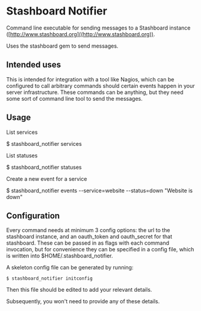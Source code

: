 # Stashboard Notifier

Command line executable for sending messages to a Stashboard instance
([http://www.stashboard.org]((http://www.stashboard.org)).

Uses the stashboard gem to send messages.

## Intended uses

This is intended for integration with a tool like Nagios, which can be
configured to call arbitrary commands should certain events happen in your
server infrastructure. These commands can be anything, but they need some sort
of command line tool to send the messages.

## Usage

   List services

   $ stashboard_notifier services

   List statuses

   $ stashboard_notifier statuses

   Create a new event for a service

   $ stashboard_notifier events --service=website --status=down "Website is down"

## Configuration

Every command needs at minimum 3 config options: the url to the stashboard
instance, and an oauth_token and oauth_secret for that stashboard. These can be
passed in as flags with each command invocation, but for convenience they can
be specified in a config file, which is written into
$HOME/.stashboard_notifier.

A skeleton config file can be generated by running:

    $ stashboard_notifier initconfig

Then this file should be edited to add your relevant details.

Subsequently, you won't need to provide any of these details.
